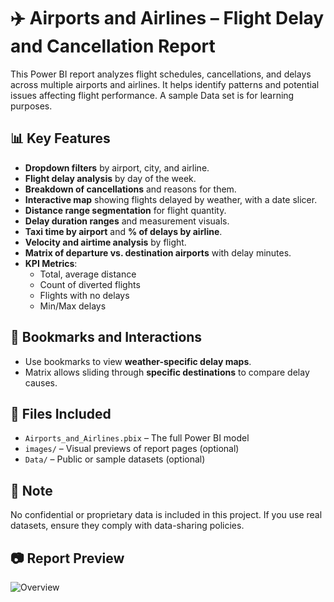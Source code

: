 # ✈️ Airports and Airlines – Flight Delay and Cancellation Report

This Power BI report analyzes flight schedules, cancellations, and delays across multiple airports and airlines. It helps identify patterns and potential issues affecting flight performance. A sample Data set is for learning purposes.

## 📊 Key Features

- **Dropdown filters** by airport, city, and airline.
- **Flight delay analysis** by day of the week.
- **Breakdown of cancellations** and reasons for them.
- **Interactive map** showing flights delayed by weather, with a date slicer.
- **Distance range segmentation** for flight quantity.
- **Delay duration ranges** and measurement visuals.
- **Taxi time by airport** and **% of delays by airline**.
- **Velocity and airtime analysis** by flight.
- **Matrix of departure vs. destination airports** with delay minutes.
- **KPI Metrics**:
  - Total, average distance
  - Count of diverted flights
  - Flights with no delays
  - Min/Max delays

## 📍 Bookmarks and Interactions

- Use bookmarks to view **weather-specific delay maps**.
- Matrix allows sliding through **specific destinations** to compare delay causes.

## 📁 Files Included

- `Airports_and_Airlines.pbix` – The full Power BI model
- `images/` – Visual previews of report pages (optional)
- `Data/` – Public or sample datasets (optional)

## 🚧 Note

No confidential or proprietary data is included in this project. If you use real datasets, ensure they comply with data-sharing policies.

## 📷 Report Preview

![Overview](images/report-overview.png)
